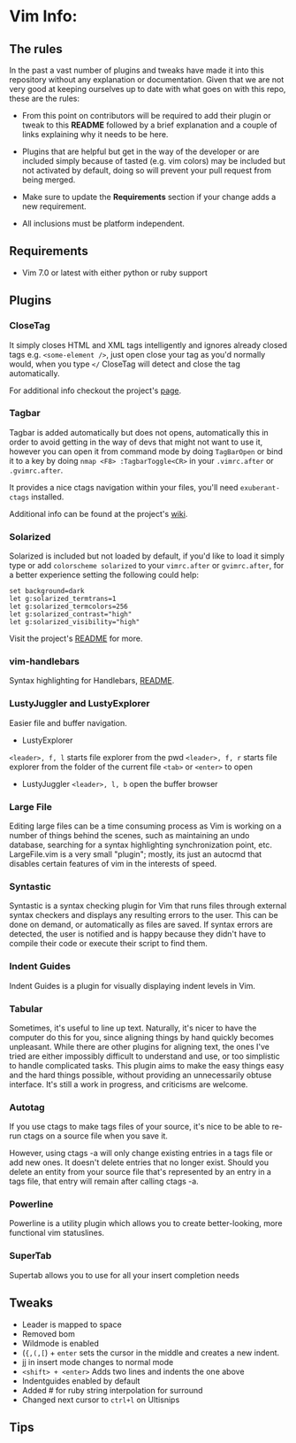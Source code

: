 # Vim Info:


## The rules

In the past a vast number of plugins and tweaks have made it into this repository without any explanation or documentation. Given that we are not very good at keeping ourselves up to date with what goes on with this repo, these are the rules:

* From this point on contributors will be required to add their plugin or tweak to this **README** followed by a brief explanation and a couple of links explaining why it needs to be here.

* Plugins that are helpful but get in the way of the developer or are included simply because of tasted (e.g. vim colors) may be included but not activated by default, doing so will prevent your pull request from being merged.

* Make sure to update the **Requirements** section if your change adds a new requirement.

* All inclusions must be platform independent.

## Requirements

* Vim 7.0 or latest with either python or ruby support

## Plugins

### CloseTag

It simply closes HTML and XML tags intelligently and ignores already closed tags e.g. `<some-element />`, just open close your tag as you'd normally would, when you type `</` CloseTag will detect and close the tag automatically.

For additional info checkout the project's [page](http://www.vim.org/scripts/script.php?script_id=13).

### Tagbar

Tagbar is added automatically but does not opens, automatically this in order to avoid getting in the way of devs that 
might not want to use it, however you can open it from command mode by doing `TagBarOpen` or bind it to a key by doing
`nmap <F8> :TagbarToggle<CR>` in your `.vimrc.after` or `.gvimrc.after`.

It provides a nice ctags navigation within your files, you'll need `exuberant-ctags` installed.

Additional info can be found at the project's [wiki](https://github.com/majutsushi/tagbar/wiki).


### Solarized

Solarized is included but not loaded by default, if you'd like to load it simply type or add `colorscheme solarized` to your `vimrc.after` or `gvimrc.after`, for a better experience setting the following could help:

```vim
set background=dark
let g:solarized_termtrans=1
let g:solarized_termcolors=256
let g:solarized_contrast="high"
let g:solarized_visibility="high"
```

Visit the project's [README](https://github.com/altercation/vim-colors-solarized/blob/master/README.mkd) for more.


### vim-handlebars

Syntax highlighting for Handlebars, [README](https://github.com/nono/vim-handlebars/blob/master/README.md).

### LustyJuggler and LustyExplorer
Easier file and buffer navigation.

* LustyExplorer

`<leader>, f, l` starts file explorer from the pwd
`<leader>, f, r` starts file explorer from the folder of the current file
`<tab>` or `<enter>` to open

* LustyJuggler
`<leader>, l, b` open the buffer browser

### Large File
Editing large files can be a time consuming process as Vim is working on a number of things behind the scenes, such as maintaining an undo database, searching for a syntax highlighting synchronization point, etc.  LargeFile.vim is a very small "plugin"; mostly, its just an autocmd that disables certain features of vim in the interests of speed. 

### Syntastic
Syntastic is a syntax checking plugin for Vim that runs files through external syntax checkers and displays any resulting errors to the user. This can be done on demand, or automatically as files are saved. If syntax errors are detected, the user is notified and is happy because they didn't have to compile their code or execute their script to find them.

### Indent Guides
Indent Guides is a plugin for visually displaying indent levels in Vim.

### Tabular
Sometimes, it's useful to line up text. Naturally, it's nicer to have the computer do this for you, since aligning things by hand quickly becomes unpleasant. While there are other plugins for aligning text, the ones I've tried are either impossibly difficult to understand and use, or too simplistic to handle complicated tasks. This plugin aims to make the easy things easy and the hard things possible, without providing an unnecessarily obtuse interface. It's still a work in progress, and criticisms are welcome.

### Autotag
If you use ctags to make tags files of your source, it's nice to be able to re-run ctags on a source file when you save it.

However, using ctags -a will only change existing entries in a tags file or add new ones. It doesn't delete entries that no longer exist. Should you delete an entity from your source file that's represented by an entry in a tags file, that entry will remain after calling ctags -a.

### Powerline
Powerline is a utility plugin which allows you to create better-looking, more functional vim statuslines.

### SuperTab
Supertab allows you to use <Tab> for all your insert completion needs

## Tweaks
* Leader is mapped to space
* Removed bom
* Wildmode is enabled
* (`{,(,[`) + `enter` sets the cursor in the middle and creates a new indent.
* jj in insert mode changes to normal mode
* `<shift> + <enter>` Adds two lines and indents the one above
* Indentguides enabled by default
* Added # for ruby string interpolation for surround
* Changed next cursor to `ctrl+l` on Ultisnips

## Tips
